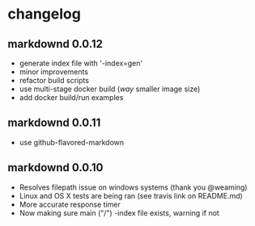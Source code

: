 # changelog

## markdownd 0.0.12
  * generate index file with '-index=gen'
  * minor improvements
  * refactor build scripts
  * use multi-stage docker build (*way* smaller image size)
  * add docker build/run examples

## markdownd 0.0.11
  * use github-flavored-markdown

## markdownd 0.0.10

  * Resolves filepath issue on windows systems (thank you @weaming)
  * Linux and OS X tests are being ran (see travis link on README.md)
  * More accurate response timer
  * Now making sure main ("/") -index file exists, warning if not
